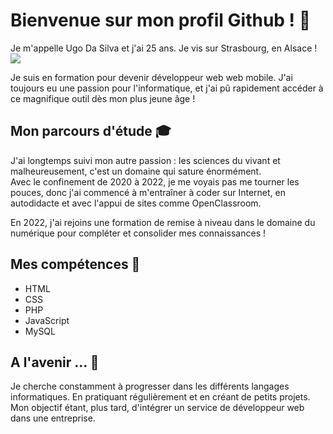 # Bienvenue sur mon profil Github ! 👋
  
Je m'appelle Ugo Da Silva et j'ai 25 ans. Je vis sur Strasbourg, en Alsace ! <img src="https://img.icons8.com/plasticine/30/000000/stork.png"/>

Je suis en formation pour devenir développeur web web mobile. J'ai toujours eu une passion pour l'informatique, et j'ai pû rapidement accéder à ce magnifique outil dès mon plus jeune âge !  

## Mon parcours d'étude 🎓

J'ai longtemps suivi mon autre passion : les sciences du vivant et malheureusement, c'est un domaine qui sature énormément.  
Avec le confinement de 2020 à 2022, je me voyais pas me tourner les pouces, donc j'ai commencé à m'entraîner à coder sur Internet, en autodidacte et avec l'appui de sites comme OpenClassroom.

En 2022, j'ai rejoins une formation de remise à niveau dans le domaine du numérique pour compléter et consolider mes connaissances !

## Mes compétences 📌

* HTML
* CSS
* PHP
* JavaScript
* MySQL

## A l'avenir ... 💭

Je cherche constamment à progresser dans les différents langages informatiques. En pratiquant régulièrement et en créant de petits projets. Mon objectif étant, plus tard, d'intégrer un service de développeur web dans une entreprise.

<!--
**Articvolt/Articvolt** is a ✨ _special_ ✨ repository because its `README.md` (this file) appears on your GitHub profile.
-->
